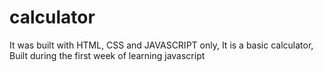 # calculator
It was built with HTML, CSS and JAVASCRIPT only,
It is a basic calculator, 
Built during the first week of learning javascript
